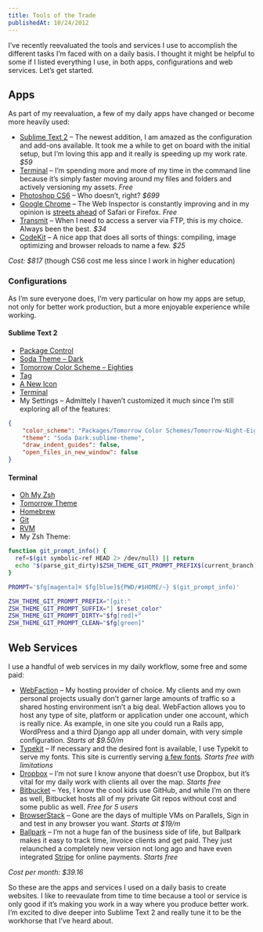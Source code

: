 ```yaml
---
title: Tools of the Trade
publishedAt: 10/24/2012
---
```

I’ve recently reevaluated the tools and services I use to accomplish the different tasks I’m faced with on a daily basis. I thought it might be helpful to some if I listed everything I use, in both apps, configurations and web services. Let’s get started.

## Apps
As part of my reevaluation, a few of my daily apps have changed or become more heavily used:

- [Sublime Text 2](http://sublimetext.com/2) – The newest addition, I am amazed as the configuration and add-ons available. It took me a while to get on board with the initial setup, but I’m loving this app and it really is speeding up my work rate. _$59_
- [Terminal](http://en.wikipedia.org/wiki/Terminal_(OS_X)) – I’m spending more and more of my time in the command line because it’s simply faster moving around my files and folders and actively versioning my assets. _Free_
- [Photoshop CS6](http://www.adobe.com/products/photoshop.html) – Who doesn’t, right? _$699_
- [Google Chrome](http://google.com/chrome) – The Web Inspector is constantly improving and in my opinion is [streets ahead](http://www.youtube.com/watch?v=rf1GSjo4zSY) of Safari or Firefox. _Free_
- [Transmit](http://panic.com/transmit) – When I need to access a server via FTP, this is my choice. Always been the best. _$34_
- [CodeKit](http://incident57.com/codekit) – A nice app that does all sorts of things: compiling, image optimizing and browser reloads to name a few. _$25_

*Cost: $817* (though CS6 cost me less since I work in higher education)

### Configurations
As I’m sure everyone does, I’m very particular on how my apps are setup, not only for better work production, but a more enjoyable experience while working.

#### Sublime Text 2
- [Package Control](http://wbond.net/sublime_packages/package_control)
- [Soda Theme – Dark](https://github.com/buymeasoda/soda-theme)
- [Tomorrow Color Scheme – Eighties](https://github.com/chriskempson/tomorrow-theme)
- [Tag](https://github.com/SublimeText/Tag)
- [A New Icon](https://github.com/dmatarazzo/Sublime-Text-2-Icon)
- [Terminal](http://wbond.net/sublime_packages/terminal)
- My Settings – Admittely I haven’t customized it much since I’m still exploring all of the features:

```json
{
	"color_scheme": "Packages/Tomorrow Color Schemes/Tomorrow-Night-Eighties.tmTheme",
	"theme": "Soda Dark.sublime-theme",
	"draw_indent_guides": false,
	"open_files_in_new_window": false
}
```

#### Terminal
- [Oh My Zsh](https://github.com/robbyrussell/oh-my-zsh)
- [Tomorrow Theme](https://github.com/chriskempson/tomorrow-theme)
- [Homebrew](http://mxcl.github.com/homebrew)
- [Git](http://git-scm.com)
- [RVM](https://rvm.io)
- My Zsh Theme:

```bash
function git_prompt_info() {
  ref=$(git symbolic-ref HEAD 2> /dev/null) || return
  echo "$(parse_git_dirty)$ZSH_THEME_GIT_PROMPT_PREFIX$(current_branch)$ZSH_THEME_GIT_PROMPT_SUFFIX"
}

PROMPT='$fg[magenta]⌘ $fg[blue]${PWD/#$HOME/~} $(git_prompt_info)'

ZSH_THEME_GIT_PROMPT_PREFIX="[git:"
ZSH_THEME_GIT_PROMPT_SUFFIX="] $reset_color"
ZSH_THEME_GIT_PROMPT_DIRTY="$fg[red]+"
ZSH_THEME_GIT_PROMPT_CLEAN="$fg[green]"
```

## Web Services
I use a handful of web services in my daily workflow, some free and some paid:

- [WebFaction](http://webfaction.com/?affiliate=kenton) – My hosting provider of choice. My clients and my own personal projects usually don’t garner large amounts of traffic so a shared hosting environment isn’t a big deal. WebFaction allows you to host any type of site, platform or application under one account, which is really nice. As example, in one site you could run a Rails app, WordPress and a third Django app all under domain, with very simple configuration. _Starts at $9.50/m_
- [Typekit](http://typekit.com) – If necessary and the desired font is available, I use Typekit to serve my fonts. This site is currently serving [a few fonts](https://typekit.com/colophons/shr3foc). _Starts free with limitations_
- [Dropbox](http://db.tt/jxnyrKO) – I’m not sure I know anyone that doesn’t use Dropbox, but it’s vital for my daily work with clients all over the map. _Starts free_
- [Bitbucket](http://bitbucket.org) – Yes, I know the cool kids use GitHub, and while I’m on there as well, Bitbucket hosts all of my private Git repos without cost and some public as well. _Free for 5 users_
- [BrowserStack](http://browserstack.com) – Gone are the days of multiple VMs on Parallels, Sign in and test in any browser you want. _Starts at $19/m_
- [Ballpark](http://getballparkapp.com) – I’m not a huge fan of the business side of life, but Ballpark makes it easy to track time, invoice clients and get paid. They just relaunched a completely new version not long ago and have even integrated [Stripe](http://stripe.com) for online payments. _Starts free_

*Cost per month: $39.16*

So these are the apps and services I used on a daily basis to create websites. I like to reevaulate from time to time because a tool or service is only good if it’s making you work in a way where you produce better work. I’m excited to dive deeper into Sublime Text 2 and really tune it to be the workhorse that I’ve heard about.
